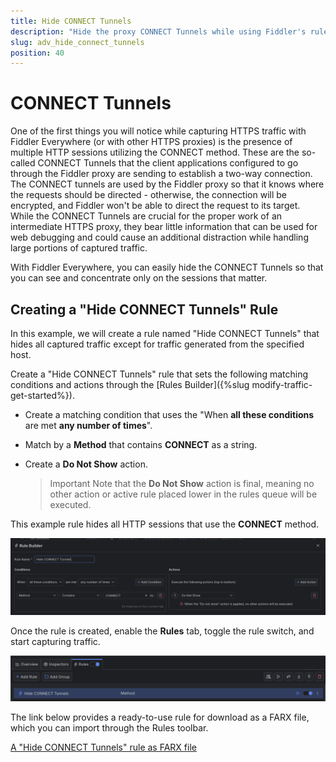 ```yaml
---
title: Hide CONNECT Tunnels
description: "Hide the proxy CONNECT Tunnels while using Fiddler's rules."
slug: adv_hide_connect_tunnels
position: 40
---
```


# CONNECT Tunnels

One of the first things you will notice while capturing HTTPS traffic with Fiddler Everywhere (or with other HTTPS proxies) is the presence of multiple HTTP sessions utilizing the CONNECT method. These are the so-called CONNECT Tunnels that the client applications configured to go through the Fiddler proxy are sending to establish a two-way connection. The CONNECT tunnels are used by the Fiddler proxy so that it knows where the requests should be directed - otherwise, the connection will be encrypted, and Fiddler won't be able to direct the request to its target. While the CONNECT Tunnels are crucial for the proper work of an intermediate HTTPS proxy, they bear little information that can be used for web debugging and could cause an additional distraction while handling large portions of captured traffic.

With Fiddler Everywhere, you can easily hide the CONNECT Tunnels so that you can see and concentrate only on the sessions that matter.


## Creating a "Hide CONNECT Tunnels" Rule

In this example, we will create a rule named "Hide CONNECT Tunnels" that hides all captured traffic except for traffic generated from the specified host.

Create a "Hide CONNECT Tunnels" rule that sets the following matching conditions and actions through the [Rules Builder]({%slug modify-traffic-get-started%}).

- Create a matching condition that uses the "When **all these conditions** are met **any number of times**". 

- Match by a **Method** that contains **CONNECT** as a string.

- Create a **Do Not Show** action.

    > Important Note that the **Do Not Show** action is final, meaning no other action or active rule placed lower in the rules queue will be executed.

This example rule hides all HTTP sessions that use the **CONNECT** method.

![Creating "Hide CONNECT Tunnels" rule](../../images/advanced/adv-hide-connect-tunnels.png)

Once the rule is created, enable the **Rules** tab, toggle the rule switch, and start capturing traffic.

![Activating the "Hide CONNECT Tunnels" rule](../../images/advanced/adv-hide-connect-tunnels-active.png)

The link below provides a ready-to-use rule for download as a FARX file, which you can import through the Rules toolbar.

[A "Hide CONNECT Tunnels" rule as FARX file](https://github.com/telerik/fiddler-everywhere/rules/filters/hide-connect-tunnels)
 
 